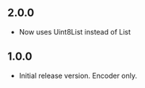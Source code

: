 ## 2.0.0

- Now uses Uint8List instead of List<int>


## 1.0.0

- Initial release version. Encoder only.
